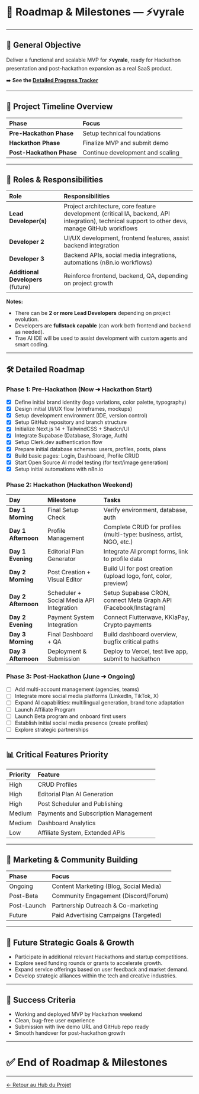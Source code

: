# 🚀 Roadmap & Milestones — ⚡vyrale

---

## 🌟 General Objective

Deliver a functional and scalable MVP for **⚡vyrale**, ready for Hackathon presentation and post-hackathon expansion as a real SaaS product.

➡️ **See the [Detailed Progress Tracker](progress-tracker.md)**

---

## 📅 Project Timeline Overview

| Phase                    | Focus                            |
| :----------------------- | :------------------------------- |
| **Pre-Hackathon Phase**  | Setup technical foundations      |
| **Hackathon Phase**      | Finalize MVP and submit demo     |
| **Post-Hackathon Phase** | Continue development and scaling |

---

## 💪 Roles & Responsibilities

| Role                               | Responsibilities                                                                                                                                 |
| :--------------------------------- | :----------------------------------------------------------------------------------------------------------------------------------------------- |
| **Lead Developer(s)**              | Project architecture, core feature development (critical IA, backend, API integration), technical support to other devs, manage GitHub workflows |
| **Developer 2**                    | UI/UX development, frontend features, assist backend integration                                                                                 |
| **Developer 3**                    | Backend APIs, social media integrations, automations (n8n.io workflows)                                                                          |
| **Additional Developers** (future) | Reinforce frontend, backend, QA, depending on project growth                                                                                     |

**Notes:**

- There can be **2 or more Lead Developers** depending on project evolution.
- Developers are **fullstack capable** (can work both frontend and backend as needed).
- Trae AI IDE will be used to assist development with custom agents and smart coding.

---

## 🛠 Detailed Roadmap

### Phase 1: Pre-Hackathon (Now ➔ Hackathon Start)

- [x] Define initial brand identity (logo variations, color palette, typography)
- [x] Design initial UI/UX flow (wireframes, mockups)
- [x] Setup development environment (IDE, version control)
- [x] Setup GitHub repository and branch structure
- [x] Initialize Next.js 14 + TailwindCSS + Shadcn/UI
- [x] Integrate Supabase (Database, Storage, Auth)
- [x] Setup Clerk.dev authentication flow
- [x] Prepare initial database schemas: users, profiles, posts, plans
- [x] Build basic pages: Login, Dashboard, Profile CRUD
- [x] Start Open Source AI model testing (for text/image generation)
- [x] Setup initial automations with n8n.io

### Phase 2: Hackathon (Hackathon Weekend)

| Day                 | Milestone                                | Tasks                                                                |
| :------------------ | :--------------------------------------- | :------------------------------------------------------------------- |
| **Day 1 Morning**   | Final Setup Check                        | Verify environment, database, auth                                   |
| **Day 1 Afternoon** | Profile Management                       | Complete CRUD for profiles (multi-type: business, artist, NGO, etc.) |
| **Day 1 Evening**   | Editorial Plan Generator                 | Integrate AI prompt forms, link to profile data                      |
| **Day 2 Morning**   | Post Creation + Visual Editor            | Build UI for post creation (upload logo, font, color, preview)       |
| **Day 2 Afternoon** | Scheduler + Social Media API Integration | Setup Supabase CRON, connect Meta Graph API (Facebook/Instagram)     |
| **Day 2 Evening**   | Payment System Integration               | Connect Flutterwave, KKiaPay, Crypto payments                        |
| **Day 3 Morning**   | Final Dashboard + QA                     | Build dashboard overview, bugfix critical paths                      |
| **Day 3 Afternoon** | Deployment & Submission                  | Deploy to Vercel, test live app, submit to hackathon                 |

### Phase 3: Post-Hackathon (June ➔ Ongoing)

- [ ] Add multi-account management (agencies, teams)
- [ ] Integrate more social media platforms (LinkedIn, TikTok, X)
- [ ] Expand AI capabilities: multilingual generation, brand tone adaptation
- [ ] Launch Affiliate Program
- [ ] Launch Beta program and onboard first users
- [ ] Establish initial social media presence (create profiles)
- [ ] Explore strategic partnerships

---

## 📊 Critical Features Priority

| Priority | Feature                              |
| :------- | :----------------------------------- |
| High     | CRUD Profiles                        |
| High     | Editorial Plan AI Generation         |
| High     | Post Scheduler and Publishing        |
| Medium   | Payments and Subscription Management |
| Medium   | Dashboard Analytics                  |
| Low      | Affiliate System, Extended APIs      |

---

## 🌱 Marketing & Community Building

| Phase       | Focus                                  |
| :---------- | :------------------------------------- |
| Ongoing     | Content Marketing (Blog, Social Media) |
| Post-Beta   | Community Engagement (Discord/Forum)   |
| Post-Launch | Partnership Outreach & Co-marketing    |
| Future      | Paid Advertising Campaigns (Targeted)  |

---

## 🚀 Future Strategic Goals & Growth

- Participate in additional relevant Hackathons and startup competitions.
- Explore seed funding rounds or grants to accelerate growth.
- Expand service offerings based on user feedback and market demand.
- Develop strategic alliances within the tech and creative industries.

---

## 🌟 Success Criteria

- Working and deployed MVP by Hackathon weekend
- Clean, bug-free user experience
- Submission with live demo URL and GitHub repo ready
- Smooth handover for post-hackathon growth

---

# ✅ End of Roadmap & Milestones

---

[← Retour au Hub du Projet](vyrale.md)
